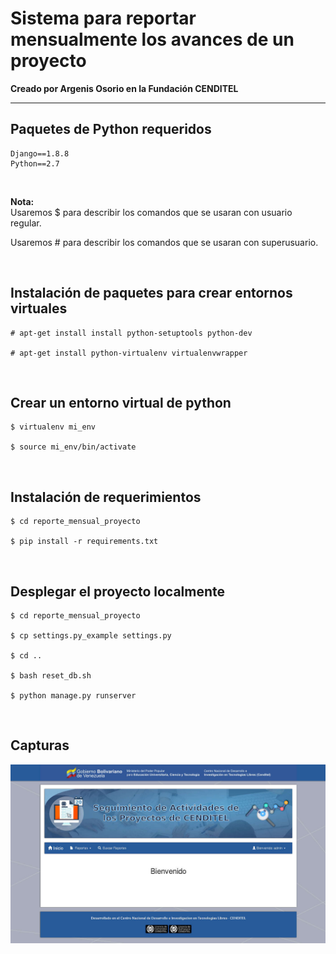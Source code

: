 <h1>Sistema para reportar mensualmente los avances de un proyecto</h1>

<b>Creado por Argenis Osorio en la Fundación CENDITEL</b>

<hr />

## Paquetes de Python requeridos
```
Django==1.8.8
Python==2.7
```

<br />

<b>Nota:</b>
<br />
Usaremos $ para describir los comandos que se usaran con usuario regular.

Usaremos # para describir los comandos que se usaran con superusuario. 

<br />

## Instalación de paquetes para crear entornos virtuales
```
# apt-get install install python-setuptools python-dev

# apt-get install python-virtualenv virtualenvwrapper
```

<br />

## Crear un entorno virtual de python
```
$ virtualenv mi_env

$ source mi_env/bin/activate
```

<br />

## Instalación de requerimientos
```
$ cd reporte_mensual_proyecto

$ pip install -r requirements.txt 
```

<br />

## Desplegar el proyecto localmente
```
$ cd reporte_mensual_proyecto

$ cp settings.py_example settings.py

$ cd ..

$ bash reset_db.sh

$ python manage.py runserver
```

<br />

## Capturas
![captura-1.jpg](captura-1.jpg "captura-1.jpg")
